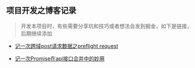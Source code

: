 ## 项目开发之博客记录

>  开发本项目时，有些需要分享坑和技巧或者想法会发到掘金，如下是链接，后期继续添加

- [记一次跨域post请求数据之preflight request](https://juejin.im/post/5c7fd238e51d45386c5335f1)

- [记一次Promise在api接口合并中的妙用](https://juejin.im/post/5c80b548518825407b2b64a4)